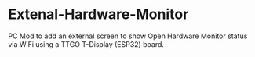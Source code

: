 # Extenal-Hardware-Monitor
PC Mod to add an external screen to show Open Hardware Monitor status via WiFi using a TTGO T-Display (ESP32) board.
